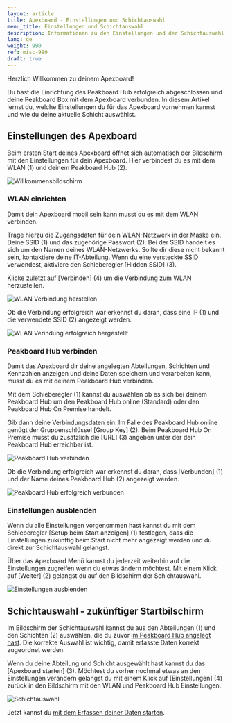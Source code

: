 ```yaml
---
layout: article
title: Apexboard - Einstellungen und Schichtauswahl
menu_title: Einstellungen und Schichtauswahl
description: Informationen zu den Einstellungen und der Schichtauswahl des Apexboards
lang: de
weight: 990
ref: misc-990
draft: true
---
```


Herzlich Willkommen zu deinem Apexboard!

Du hast die Einrichtung des Peakboard Hub erfolgreich abgeschlossen und deine Peakboard Box mit dem Apexboard verbunden. In diesem Artikel lernst du, welche Einstellungen du für das Apexboard vornehmen kannst und wie du deine aktuelle Schicht auswählst.

## Einstellungen des Apexboard

Beim ersten Start deines Apexboard öffnet sich automatisch der Bildschirm mit den Einstellungen für dein Apexboard. Hier verbindest du es mit dem WLAN (1) und deinem Peakboard Hub (2).

![Willkommensbildschirm]()

### WLAN einrichten

Damit dein Apexboard mobil sein kann musst du es mit dem WLAN verbinden.

Trage hierzu die Zugangsdaten für dein WLAN-Netzwerk in der Maske ein. Deine SSID (1) und das zugehörige Passwort (2). Bei der SSID handelt es sich um den Namen deines WLAN-Netzwerks. Sollte dir diese nicht bekannt sein, kontaktiere deine IT-Abteilung. Wenn du eine versteckte SSID verwendest, aktiviere den Schieberegler [Hidden SSID] (3).

Klicke zuletzt auf [Verbinden] (4) um die Verbindung zum WLAN herzustellen.

![WLAN Verbindung herstellen]()

Ob die Verbindung erfolgreich war erkennst du daran, dass eine IP (1) und die verwendete SSID (2) angezeigt werden.

![WLAN Verindung erfolgreich hergestellt]()

### Peakboard Hub verbinden

Damit das Apexboard dir deine angelegten Abteilungen, Schichten und Kennzahlen anzeigen und deine Daten speichern und verarbeiten kann, musst du es mit deinem Peakboard Hub verbinden.

Mit dem Schieberegler (1) kannst du auswählen ob es sich bei deinem Peakboard Hub um den Peakboard Hub online (Standard) oder den Peakboard Hub On Premise handelt.

Gib dann deine Verbindungsdaten ein. Im Falle des Peakboard Hub online genügt der Gruppenschlüssel [Group Key] (2). Beim Peakboard Hub On Premise musst du zusätzlich die [URL] (3) angeben unter der dein Peakboard Hub erreichbar ist.

![Peakboard Hub verbinden]()

Ob die Verbindung erfolgreich war erkennst du daran, dass [Verbunden] (1) und der Name deines Peakboard Hub (2) angezeigt werden.

![Peakboard Hub erfolgreich verbunden]()

### Einstellungen ausblenden

Wenn du alle Einstellungen vorgenommen hast kannst du mit dem Schieberegler [Setup beim Start anzeigen] (1) festlegen, dass die Einstellungen zukünftig beim Start nicht mehr angezeigt werden und du direkt zur Schichtauswahl gelangst.

Über das Apexboard Menü kannst du jederzeit weiterhin auf die Einstellungen zugreifen wenn du etwas ändern möchtest.
Mit einem Klick auf [Weiter] (2) gelangst du auf den Bildschirm der Schichtauswahl.

![Einstellungen ausblenden]()

## Schichtauswahl - zukünftiger Startbilschirm

Im Bildschirm der Schichtauswahl kannst du aus den Abteilungen (1) und den Schichten (2) auswählen, die du zuvor [im Peakboard Hub angelegt hast](). Die korrekte Auswahl ist wichtig, damit erfasste Daten korrekt zugeordnet werden.

Wenn du deine Abteilung und Schicht ausgewählt hast kannst du das [Apexboard starten] (3). Möchtest du vorher nochmal etwas an den Einstellungen verändern gelangst du mit einem Klick auf [Einstellungen] (4) zurück in den Bildschirm mit den WLAN und Peakboard Hub Einstellungen.

![Schichtauswahl]()

Jetzt kannst du [mit dem Erfassen deiner Daten starten](/apexboard/de-apexboard-capture.html).

